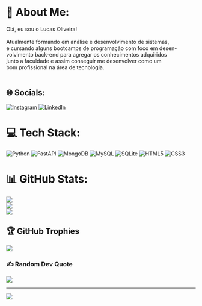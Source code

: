 # 💫 About Me:
Olá, eu sou o Lucas Oliveira!<br><br>Atualmente formando em análise e desenvolvimento de sistemas,<br>e cursando alguns bootcamps de programação com foco em desen-<br>volvimento back-end para agregar os conhecimentos adquiridos <br>junto a faculdade e assim conseguir me desenvolver como um <br>bom profissional na área de tecnologia.<br><br>


## 🌐 Socials:
[![Instagram](https://img.shields.io/badge/Instagram-%23E4405F.svg?logo=Instagram&logoColor=white)](https://instagram.com/https://www.instagram.com/lucas_ioliveira/) [![LinkedIn](https://img.shields.io/badge/LinkedIn-%230077B5.svg?logo=linkedin&logoColor=white)](https://linkedin.com/in/https://www.linkedin.com/in/lucas-oliveira-8014a5232/) 

# 💻 Tech Stack:
![Python](https://img.shields.io/badge/python-3670A0?style=for-the-badge&logo=python&logoColor=ffdd54) ![FastAPI](https://img.shields.io/badge/FastAPI-005571?style=for-the-badge&logo=fastapi) ![MongoDB](https://img.shields.io/badge/MongoDB-%234ea94b.svg?style=for-the-badge&logo=mongodb&logoColor=white) ![MySQL](https://img.shields.io/badge/mysql-%2300f.svg?style=for-the-badge&logo=mysql&logoColor=white) ![SQLite](https://img.shields.io/badge/sqlite-%2307405e.svg?style=for-the-badge&logo=sqlite&logoColor=white) ![HTML5](https://img.shields.io/badge/html5-%23E34F26.svg?style=for-the-badge&logo=html5&logoColor=white) ![CSS3](https://img.shields.io/badge/css3-%231572B6.svg?style=for-the-badge&logo=css3&logoColor=white)
# 📊 GitHub Stats:
![](https://github-readme-stats.vercel.app/api?username=lucas-ioliveira&theme=dracula&hide_border=false&include_all_commits=false&count_private=false)<br/>
![](https://github-readme-streak-stats.herokuapp.com/?user=lucas-ioliveira&theme=dracula&hide_border=false)<br/>
![](https://github-readme-stats.vercel.app/api/top-langs/?username=lucas-ioliveira&theme=dracula&hide_border=false&include_all_commits=false&count_private=false&layout=compact)

## 🏆 GitHub Trophies
![](https://github-profile-trophy.vercel.app/?username=lucas-ioliveira&theme=radical&no-frame=false&no-bg=true&margin-w=4)

### ✍️ Random Dev Quote
![](https://quotes-github-readme.vercel.app/api?type=horizontal&theme=radical)

---
[![](https://visitcount.itsvg.in/api?id=lucas-ioliveira&icon=0&color=0)](https://visitcount.itsvg.in)

<!-- Proudly created with GPRM ( https://gprm.itsvg.in ) -->
  
          

